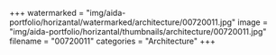 +++
watermarked = "img/aida-portfolio/horizantal/watermarked/architecture/00720011.jpg"
image = "img/aida-portfolio/horizantal/thumbnails/architecture/00720011.jpg"
filename = "00720011"
categories = "Architecture"
+++
